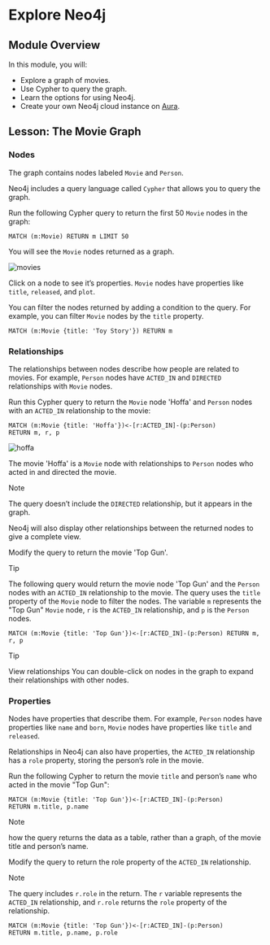 # Explore Neo4j

## Module Overview

In this module, you will:

- Explore a graph of movies.
- Use Cypher to query the graph.
- Learn the options for using Neo4j.
- Create your own Neo4j cloud instance on [Aura](https://console.neo4j.io/).

## Lesson: The Movie Graph

### Nodes

The graph contains nodes labeled `Movie` and `Person`.

Neo4j includes a query language called `Cypher` that allows you to query the graph.

Run the following Cypher query to return the first 50 `Movie` nodes in the graph:

```
MATCH (m:Movie) RETURN m LIMIT 50
```

You will see the `Movie` nodes returned as a graph.

![movies](./img/movies.svg)

Click on a node to see it’s properties. `Movie` nodes have properties like `title`, `released`, and `plot`.

You can filter the nodes returned by adding a condition to the query. For example, you can filter `Movie` nodes by the `title` property.

```
MATCH (m:Movie {title: 'Toy Story'}) RETURN m
```

### Relationships

The relationships between nodes describe how people are related to movies. For example, `Person` nodes have `ACTED_IN` and `DIRECTED` relationships with `Movie` nodes.

Run this Cypher query to return the `Movie` node 'Hoffa' and `Person` nodes with an `ACTED_IN` relationship to the movie:

```
MATCH (m:Movie {title: 'Hoffa'})<-[r:ACTED_IN]-(p:Person)
RETURN m, r, p
```

![hoffa](./img/hoffa.svg)

The movie 'Hoffa' is a `Movie` node with relationships to `Person` nodes who acted in and directed the movie.

> [!NOTE]
>
> The query doesn’t include the `DIRECTED` relationship, but it appears in the graph.
>
> Neo4j will also display other relationships between the returned nodes to give a complete view.

Modify the query to return the movie 'Top Gun'.

> [!TIP]
>
> The following query would return the movie node 'Top Gun' and the `Person` nodes with an `ACTED_IN` relationship to the movie. The query uses the `title` property of the `Movie` node to filter the nodes. The variable `m` represents the "Top Gun" `Movie` node, `r` is the `ACTED_IN` relationship, and `p` is the `Person` nodes.
>
> ```
> MATCH (m:Movie {title: 'Top Gun'})<-[r:ACTED_IN]-(p:Person) RETURN m, r, p
> ```

> [!TIP]
>
> View relationships
> You can double-click on nodes in the graph to expand their relationships with other nodes.

### Properties

Nodes have properties that describe them. For example, `Person` nodes have properties like `name` and `born`, `Movie` nodes have properties like `title` and `released`.

Relationships in Neo4j can also have properties, the `ACTED_IN` relationship has a `role` property, storing the person’s role in the movie.

Run the following Cypher to return the movie `title` and person’s `name` who acted in the movie "Top Gun":

```
MATCH (m:Movie {title: 'Top Gun'})<-[r:ACTED_IN]-(p:Person)
RETURN m.title, p.name
```

> [!NOTE]
>
> how the query returns the data as a table, rather than a graph, of the movie title and person’s name.

Modify the query to return the role property of the `ACTED_IN` relationship.

> [!NOTE]
>
> The query includes `r.role` in the return. The `r` variable represents the `ACTED_IN` relationship, and `r.role` returns the `role` property of the relationship.
>
> ```
> MATCH (m:Movie {title: 'Top Gun'})<-[r:ACTED_IN]-(p:Person)
> RETURN m.title, p.name, p.role
> ```
